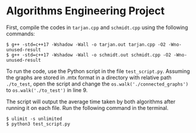 # Algorithms Engineering Project

First, compile the codes in `tarjan.cpp` and `schmidt.cpp` using the following commands:

```shell
$ g++ -std=c++17 -Wshadow -Wall -o tarjan.out tarjan.cpp -O2 -Wno-unused-result
$ g++ -std=c++17 -Wshadow -Wall -o schmidt.out schmidt.cpp -O2 -Wno-unused-result
```

To run the code, use the Python script in the file `test_script.py`.
Assuming the graphs are stored in .mtx format in a directory with relative path `./to_test`,
open the script and change the `os.walk('./connected_graphs')` to `os.walk('./to_test')` in line 9.

The script will output the average time taken by both algorithms after running it
on each file. Run the following command in the terminal.

```shell
$ ulimit -s unlimited
$ python3 test_script.py
```
